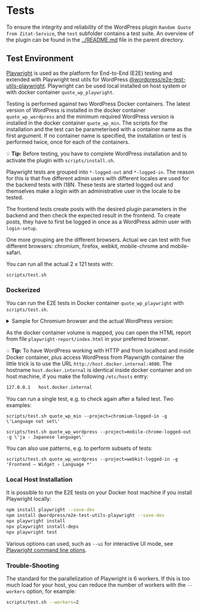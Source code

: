 # Tests

To ensure the integrity and reliability of the WordPress plugin `Random Quote from Zitat-Service`, the `test` subfolder contains a test suite. An overview of the plugin can be found in the [../README.md](../README.md) file in the parent directory.

## Test Environment

[Playwright](https://playwright.dev/) is used as the platform for End-to-End (E2E) testing and extended with Playwright test utils for WordPress [@wordpress/e2e-test-utils-playwright](https://developer.wordpress.org/block-editor/reference-guides/packages/packages-e2e-test-utils-playwright/). Playwright can be used local installed on host system or with docker container `quote_wp_playwright`. 

Testing is performed against two WordPress Docker containers. The latest version of WordPress is installed in the docker container `quote_wp_wordpress` and the minimum required WordPress version is installed in the docker container `quote_wp_min`. The scripts for the installation and the test can be parameterised with a container name as the first argument. If no container name is specified, the installation or test is performed twice, once for each of the containers.

:bulb: **Tip:** Before testing, you have to complete WordPress installation and to activate the plugin with `scripts/install.sh`.

Playwright tests are grouped into `*-logged-out` and `*-logged-in`. The reason for this is that five different admin users with different locales are used for the backend tests with I18N. These tests are started logged out and themselves make a login with an administrative user in the locale to be tested.

The frontend tests create posts with the desired plugin parameters in the backend and then check the expected result in the frontend. To create posts, they have to first be logged in once as a WordPress admin user with `login-setup`.

One more grouping are the different browsers. Actual we can test with five different browsers: chromium, firefox, webkit, mobile-chrome and mobile-safari.

You can run all the actual 2 x 121 tests with:
```
scripts/test.sh
```

### Dockerized

You can run the E2E tests in Docker container `quote_wp_playwright` with `scripts/test.sh`.

<details>
  <summary>Sample for Chromium browser and the actual WordPress version:</summary>

```
scripts/test.sh quote_wp_wordpress --project=chromium-logged-out --project=chromium-logged-in
```
```
*** Testing: WP_BASE_URL=http://host.docker.internal:4080 npx playwright test --project=chromium-logged-out --project=chromium-logged-in
Running 25 tests using 6 workers
  ✓  1 [chromium-logged-out] › plugin.logged.out.spec.ts:22:7 › Backend – Plugin descriptions › en - English language (4.6s)
  ✓  2 [chromium-logged-out] › plugin.logged.out.spec.ts:29:7 › Backend – Plugin descriptions › de - German language (5.9s)
  ✓  3 [chromium-logged-out] › plugin.logged.out.spec.ts:36:7 › Backend – Plugin descriptions › es - Spanish language (5.9s)
  ✓  4 [chromium-logged-out] › plugin.logged.out.spec.ts:51:7 › Backend – Plugin descriptions › uk - Ukrainian language (3.1s)
  ✓  5 [chromium-logged-out] › plugin.logged.out.spec.ts:43:7 › Backend – Plugin descriptions › ja - Japanese language (5.9s)
  ✓  6 [login-setup] › login.setup.ts:17:6 › do login (4.2s)
  ✓  7 [chromium-logged-in] › plugin.logged.in.spec.ts:74:11 › Frontend – Widget › Language 'es' (5.9s)
  ✓  8 [chromium-logged-in] › plugin.logged.in.spec.ts:74:11 › Frontend – Widget › Language 'de' (7.0s)
  ✓  9 [chromium-logged-in] › plugin.logged.in.spec.ts:79:11 › Frontend – Widget › Language 'de', user 'heikoAdmin' (7.3s)
  ✓  10 [chromium-logged-in] › plugin.logged.in.spec.ts:79:11 › Frontend – Widget › Language 'en', user 'heikoAdmin' (6.9s)
  ✓  11 [chromium-logged-in] › plugin.logged.in.spec.ts:79:11 › Frontend – Widget › Language 'es', user 'heikoAdmin' (10.6s)
  ✓  12 [chromium-logged-in] › plugin.logged.in.spec.ts:74:11 › Frontend – Widget › Language 'en' (9.1s)
  ✓  13 [chromium-logged-in] › plugin.logged.in.spec.ts:74:11 › Frontend – Widget › Language 'ja' (6.8s)
  ✓  14 [chromium-logged-in] › plugin.logged.in.spec.ts:79:11 › Frontend – Widget › Language 'ja', user 'heikoAdmin' (7.0s)
  ✓  15 [chromium-logged-in] › plugin.logged.in.spec.ts:74:11 › Frontend – Widget › Language 'uk' (7.5s)
  ✓  16 [chromium-logged-in] › plugin.logged.in.spec.ts:79:11 › Frontend – Widget › Language 'uk', user 'heikoAdmin' (7.7s)
  ✓  17 [chromium-logged-in] › plugin.logged.in.spec.ts:86:7 › Frontend – Widget › Language not set (7.1s)
  ✓  18 [chromium-logged-in] › plugin.logged.in.spec.ts:91:7 › Frontend – Widget › Language 'all' (7.7s)
  ✓  19 [chromium-logged-in] › plugin.logged.in.spec.ts:96:7 › Frontend – Widget › Language 'frontend' (7.1s)
  ✓  20 [chromium-logged-in] › plugin.logged.in.spec.ts:101:7 › Frontend – Widget › Language 'fr' (not supported) (7.3s)
  ✓  21 [chromium-logged-in] › plugin.logged.in.spec.ts:106:7 › Frontend – Widget › Cheesecake attribute (7.4s)
  ✓  22 [chromium-logged-in] › plugin.logged.in.spec.ts:111:7 › Frontend – Widget › Several nonsense attributes (7.1s)
  ✓  23 [chromium-logged-in] › plugin.logged.in.spec.ts:116:7 › Frontend – Widget › 404 (no quote found) (6.6s)
  ✓  24 [chromium-logged-in] › plugin.logged.in.spec.ts:122:7 › Frontend – Widget › Language 'de', Category 'Ameise' (5.7s)
  ✓  25 [chromium-logged-in] › plugin.logged.in.spec.ts:128:7 › Frontend – Widget › Language 'uk', Author 'Шевченко', category 'Писання' (5.2s)
  25 passed (34.0s)
```
</details>

As the docker container volume is mapped, you can open the HTML report from file `playwright-report/index.html` in your preferred browser.

:bulb: **Tip:** To have WordPress working with HTTP and from localhost and inside Docker container, plus access WordPress from Playwrigth container the little trick is to use the URL `http://host.docker.internal:4080`. The hostname `host.docker.internal` is identical inside docker container and on host machine, if you make the following `/etc/hosts` entry:
```bash
127.0.0.1	host.docker.internal
```

You can run a single test, e.g. to check again after a failed test. Two examples: 
```
scripts/test.sh quote_wp_min --project=chromium-logged-in -g \'Language not set\'
```
```
scripts/test.sh quote_wp_wordpress --project=mobile-chrome-logged-out -g \'ja - Japanese language\'
```

You can also use patterns, e.g. to perform subsets of tests:
```
scripts/test.sh quote_wp_wordpress --project=webkit-logged-in -g 'Frontend – Widget › Language *'
```

### Local Host Installation

It is possible to run the E2E tests on your Docker host machine if you install Playwright locally:

```bash
npm install playwright --save-dev
npm install @wordpress/e2e-test-utils-playwright --save-dev
npx playwright install
npx playwright install-deps
npx playwright test 
```

Various options can used, such as `--ui` for interactive UI mode, see [Playwright command line otions](https://playwright.dev/docs/test-cli).

### Trouble-Shooting

The standard for the parallelization of Playwright is 6 workers. If this is too much load for your host, you can reduce the number of workers with the `--workers` option, for example:

```bash
scripts/test.sh --workers=2
```
